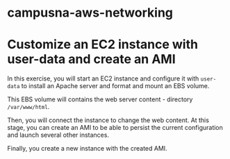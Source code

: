 # campusna-aws-networking

# Customize an EC2 instance with user-data and create an AMI

In this exercise, you will start an EC2 instance and configure it with `user-data` to install an Apache server and format and mount an EBS volume.

This EBS volume will contains the web server content - directory `/var/www/html`.

Then, you will connect the instance to change the web content.
At this stage, you can create an AMI to be able to persist the current configuration and launch several other instances.

Finally, you create a new instance with the created AMI.